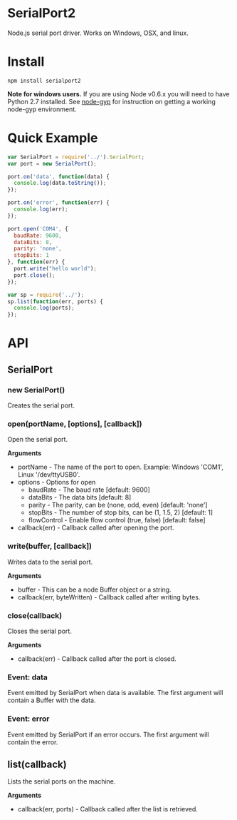 # SerialPort2

Node.js serial port driver. Works on Windows, OSX, and linux.

# Install

```
npm install serialport2
```

**Note for windows users.** If you are using Node v0.6.x you will need to have Python 2.7 installed.
See [node-gyp](https://github.com/TooTallNate/node-gyp) for instruction on getting a working node-gyp
environment.

# Quick Example

```javascript
var SerialPort = require('../').SerialPort;
var port = new SerialPort();

port.on('data', function(data) {
  console.log(data.toString());
});

port.on('error', function(err) {
  console.log(err);
});

port.open('COM4', {
  baudRate: 9600,
  dataBits: 8,
  parity: 'none',
  stopBits: 1
}, function(err) {
  port.write("hello world");
  port.close();
});
```

```javascript
var sp = require('../');
sp.list(function(err, ports) {
  console.log(ports);
});
```

# API

## SerialPort

### new SerialPort()

Creates the serial port.

### open(portName, [options], [callback])

Open the serial port.

__Arguments__

  * portName - The name of the port to open. Example: Windows 'COM1', Linux '/dev/ttyUSB0'.
  * options - Options for open
    * baudRate - The baud rate [default: 9600]
    * dataBits - The data bits [default: 8]
    * parity - The parity, can be (none, odd, even) [default: 'none']
    * stopBits - The number of stop bits, can be (1, 1.5, 2) [default: 1]
    * flowControl - Enable flow control (true, false) [default: false]
  * callback(err) - Callback called after opening the port.

### write(buffer, [callback])

Writes data to the serial port.

__Arguments__

  * buffer - This can be a node Buffer object or a string.
  * callback(err, byteWritten) - Callback called after writing bytes.

### close(callback)

Closes the serial port.

__Arguments__

  * callback(err) - Callback called after the port is closed.

### Event: data

Event emitted by SerialPort when data is available. The first argument will contain a Buffer with the data.

### Event: error

Event emitted by SerialPort if an error occurs. The first argument will contain the error.

## list(callback)

Lists the serial ports on the machine.

__Arguments__

  * callback(err, ports) - Callback called after the list is retrieved.
